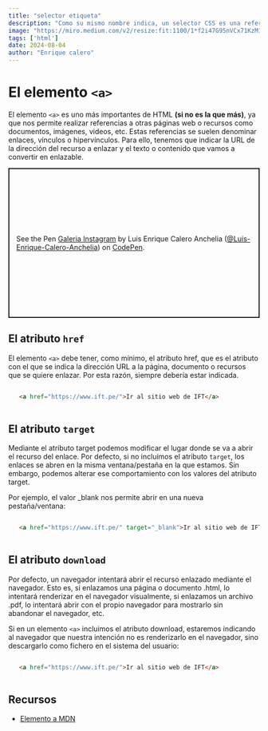 ```yaml
---
title: "selector etiqueta"
description: "Como su mismo nombre indica, un selector CSS es una referencia a uno o varios elementos HTML, escrito generalmente desde código CSS (también pueden utilizarse desde ciertos lugares en Javascript). Es una forma rápida y cómoda de hacer referencia a elementos individuales o grupos de elementos, para posteriormente darles estilo."
image: "https://miro.medium.com/v2/resize:fit:1100/1*f2i47G95nVCx71KzM1iXlg.png"
tags: ['html']
date: 2024-08-04
author: "Enrique calero"
---
```


# El elemento `<a>`


El elemento `<a>` es uno más importantes de HTML **(si no es la que más)**, ya que nos permite realizar referencias a otras páginas web o recursos como documentos, imágenes, videos, etc. Estas referencias se suelen denominar enlaces, vínculos o hipervínculos. Para ello, tenemos que indicar la URL de la dirección del recurso a enlazar y el texto o contenido que vamos a convertir en enlazable.

<p class="codepen" data-height="500" data-default-tab="html,result" data-slug-hash="xxeoVPN" data-pen-title="Galeria Instagram" data-user="Luis-Enrique-Calero-Anchelia" style="height: 300px; box-sizing: border-box; display: flex; align-items: center; justify-content: center; border: 2px solid; margin: 1em 0; padding: 1em;">
  <span>See the Pen <a href="https://codepen.io/Luis-Enrique-Calero-Anchelia/pen/xxeoVPN">
  Galeria Instagram</a> by Luis Enrique Calero Anchelia (<a href="https://codepen.io/Luis-Enrique-Calero-Anchelia">@Luis-Enrique-Calero-Anchelia</a>)
  on <a href="https://codepen.io">CodePen</a>.</span>
</p>
<script async src="https://cpwebassets.codepen.io/assets/embed/ei.js"></script>

## El atributo `href`

El elemento `<a>` debe tener, como mínimo, el atributo href, que es el atributo con el que se indica la dirección URL a la página, documento o recursos que se quiere enlazar. Por esta razón, siempre debería estar indicada.


```html

   <a href="https://www.ift.pe/">Ir al sitio web de IFT</a>
    
```

## El atributo `target`

Mediante el atributo target podemos modificar el lugar donde se va a abrir el recurso del enlace. Por defecto, si no incluímos el atributo `target`, los enlaces se abren en la misma ventana/pestaña en la que estamos. Sin embargo, podemos alterar ese comportamiento con los valores del atributo target.

Por ejemplo, el valor _blank nos permite abrir en una nueva pestaña/ventana:


```html

   <a href="https://www.ift.pe/" target="_blank">Ir al sitio web de IFT</a>
    
```

## El atributo `download`

Por defecto, un navegador intentará abrir el recurso enlazado mediante el navegador. Esto es, si enlazamos una página o documento .html, lo intentará renderizar en el navegador visualmente, si enlazamos un archivo .pdf, lo intentará abrir con el propio navegador para mostrarlo sin abandonar el navegador, etc.

Si en un elemento `<a>` incluimos el atributo download, estaremos indicando al navegador que nuestra intención no es renderizarlo en el navegador, sino descargarlo como fichero en el sistema del usuario:

```html

   <a href="https://www.ift.pe/">Ir al sitio web de IFT</a>
    
```

## Recursos

- [Elemento a MDN](https://developer.mozilla.org/es/docs/Web/HTML/Element/a)


